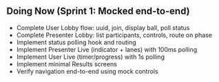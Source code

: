 ## Doing Now (Sprint 1: Mocked end-to-end)

- Complete User Lobby flow: uuid, join, display ball, poll status
- Complete Presenter Lobby: list participants, controls, route on phase
- Implement status polling hook and routing
- Implement Presenter Live (indicator + lanes) with 100ms polling
- Implement User Live (timer/progress) with 1s polling
- Implement minimal Results screens
- Verify navigation end-to-end using mock controls


